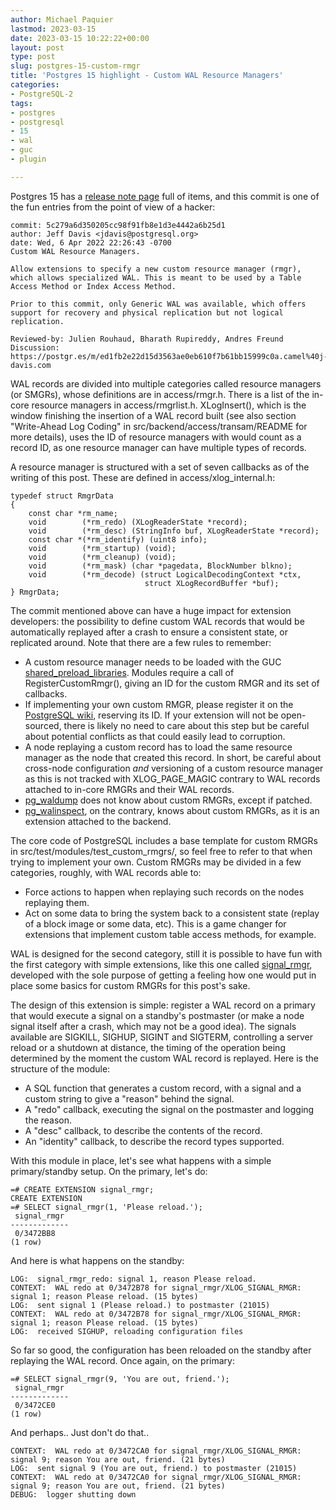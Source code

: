 ```yaml
---
author: Michael Paquier
lastmod: 2023-03-15
date: 2023-03-15 10:22:22+00:00
layout: post
type: post
slug: postgres-15-custom-rmgr
title: 'Postgres 15 highlight - Custom WAL Resource Managers'
categories:
- PostgreSQL-2
tags:
- postgres
- postgresql
- 15
- wal
- guc
- plugin

---
```


Postgres 15 has a [release note page](https://www.postgresql.org/docs/15/release-15.html)
full of items, and this commit is one of the fun entries from the point of
view of a hacker:

    commit: 5c279a6d350205cc98f91fb8e1d3e4442a6b25d1
    author: Jeff Davis <jdavis@postgresql.org>
    date: Wed, 6 Apr 2022 22:26:43 -0700
    Custom WAL Resource Managers.

    Allow extensions to specify a new custom resource manager (rmgr),
    which allows specialized WAL. This is meant to be used by a Table
    Access Method or Index Access Method.

    Prior to this commit, only Generic WAL was available, which offers
    support for recovery and physical replication but not logical
    replication.

    Reviewed-by: Julien Rouhaud, Bharath Rupireddy, Andres Freund
    Discussion: https://postgr.es/m/ed1fb2e22d15d3563ae0eb610f7b61bb15999c0a.camel%40j-davis.com

WAL records are divided into multiple categories called resource managers
(or SMGRs), whose definitions are in access/rmgr.h.  There is a list of the
in-core resource managers in access/rmgrlist.h.  XLogInsert(), which is the
window finishing the insertion of a WAL record built (see also section
"Write-Ahead Log Coding" in src/backend/access/transam/README for more
details), uses the ID of resource managers with would count as a record ID,
as one resource manager can have multiple types of records.

A resource manager is structured with a set of seven callbacks as of the
writing of this post.  These are defined in access/xlog_internal.h:

    typedef struct RmgrData
    {
        const char *rm_name;
        void        (*rm_redo) (XLogReaderState *record);
        void        (*rm_desc) (StringInfo buf, XLogReaderState *record);
        const char *(*rm_identify) (uint8 info);
        void        (*rm_startup) (void);
        void        (*rm_cleanup) (void);
        void        (*rm_mask) (char *pagedata, BlockNumber blkno);
        void        (*rm_decode) (struct LogicalDecodingContext *ctx,
                                  struct XLogRecordBuffer *buf);
    } RmgrData;

The commit mentioned above can have a huge impact for extension developers:
the possibility to define custom WAL records that would be automatically
replayed after a crash to ensure a consistent state, or replicated around.
Note that there are a few rules to remember:

  * A custom resource manager needs to be loaded with the GUC
  [shared\_preload\_libraries](https://www.postgresql.org/docs/devel/xfunc-c.html#XFUNC-SHARED-ADDIN).
  Modules require a call of RegisterCustomRmgr(), giving an ID for
  the custom RMGR and its set of callbacks.
  * If implementing your own custom RMGR, please register it on the
  [PostgreSQL wiki](https://wiki.postgresql.org/wiki/CustomWALResourceManagers),
  reserving its ID.  If your extension will not be open-sourced, there
  is likely no need to care about this step but be careful about potential
  conflicts as that could easily lead to corruption.
  * A node replaying a custom record has to load the same resource manager
  as the node that created this record.  In short, be careful about
  cross-node configuration *and* versioning of a custom resource manager
  as this is not tracked with XLOG\_PAGE\_MAGIC contrary to WAL records
  attached to in-core RMGRs and their WAL records.
  * [pg_waldump](https://www.postgresql.org/docs/devel/pgwaldump.html)
  does not know about custom RMGRs, except if patched.
  * [pg_walinspect](https://www.postgresql.org/docs/15/pgwalinspect.html),
  on the contrary, knows about custom RMGRs, as it is an extension attached
  to the backend.

The core code of PostgreSQL includes a base template for custom RMGRs in
src/test/modules/test\_custom\_rmgrs/, so feel free to refer to that when
trying to implement your own.  Custom RMGRs may be divided in a few categories,
roughly, with WAL records able to:

  * Force actions to happen when replaying such records on the nodes
  replaying them.
  * Act on some data to bring the system back to a consistent state (replay
  of a block image or some data, etc).  This is a game changer for extensions
  that implement custom table access methods, for example.

WAL is designed for the second category, still it is possible to have fun
with the first category with simple extensions, like this one called
[signal_rmgr](https://github.com/michaelpq/pg_plugins/tree/main/signal_rmgr),
developed with the sole purpose of getting a feeling how one would put in
place some basics for custom RMGRs for this post's sake.

The design of this extension is simple: register a WAL record on a primary
that would execute a signal on a standby's postmaster (or make a node signal
itself after a crash, which may not be a good idea).  The signals available
are SIGKILL, SIGHUP, SIGINT and SIGTERM, controlling a server reload or a
shutdown at distance, the timing of the operation being determined by the
moment the custom WAL record is replayed.  Here is the structure of the
module:

  * A SQL function that generates a custom record, with a signal and a
  custom string to give a "reason" behind the signal.
  * A "redo" callback, executing the signal on the postmaster and logging
  the reason.
  * A "desc" callback, to describe the contents of the record.
  * An "identity" callback, to describe the record types supported.

With this module in place, let's see what happens with a simple
primary/standby setup.  On the primary, let's do:

    =# CREATE EXTENSION signal_rmgr;
    CREATE EXTENSION
    =# SELECT signal_rmgr(1, 'Please reload.');
     signal_rmgr
    -------------
     0/3472BB8
    (1 row)

And here is what happens on the standby:

    LOG:  signal_rmgr_redo: signal 1, reason Please reload.
    CONTEXT:  WAL redo at 0/3472B78 for signal_rmgr/XLOG_SIGNAL_RMGR: signal 1; reason Please reload. (15 bytes)
    LOG:  sent signal 1 (Please reload.) to postmaster (21015)
    CONTEXT:  WAL redo at 0/3472B78 for signal_rmgr/XLOG_SIGNAL_RMGR: signal 1; reason Please reload. (15 bytes)
    LOG:  received SIGHUP, reloading configuration files

So far so good, the configuration has been reloaded on the standby after
replaying the WAL record.  Once again, on the primary:

    =# SELECT signal_rmgr(9, 'You are out, friend.');
     signal_rmgr
    -------------
     0/3472CE0
    (1 row)

And perhaps..  Just don't do that..

    CONTEXT:  WAL redo at 0/3472CA0 for signal_rmgr/XLOG_SIGNAL_RMGR: signal 9; reason You are out, friend. (21 bytes)
    LOG:  sent signal 9 (You are out, friend.) to postmaster (21015)
    CONTEXT:  WAL redo at 0/3472CA0 for signal_rmgr/XLOG_SIGNAL_RMGR: signal 9; reason You are out, friend. (21 bytes)
    DEBUG:  logger shutting down
